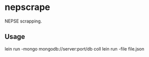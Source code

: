 # nepscrape

NEPSE scrapping.

## Usage

lein run -mongo mongodb://server:port/db coll
lein run -file file.json